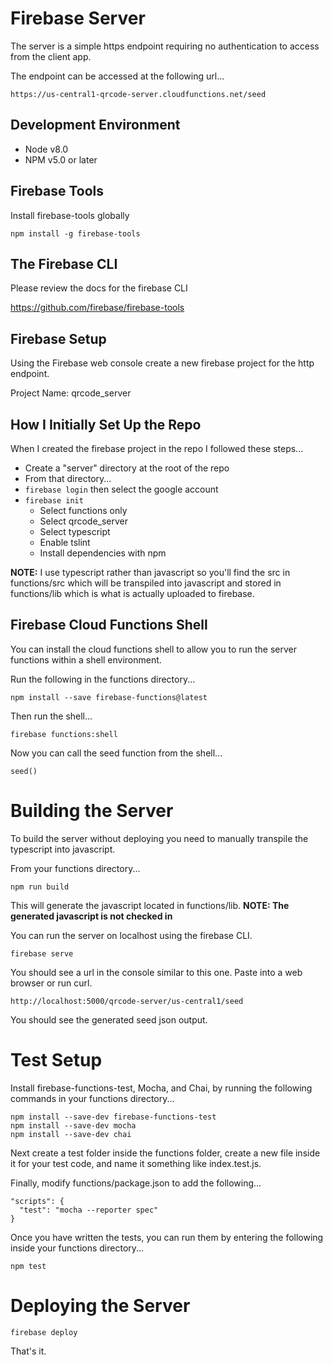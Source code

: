 # Firebase Server

The server is a simple https endpoint requiring no authentication to access from the client app.

The endpoint can be accessed at the following url...
```
https://us-central1-qrcode-server.cloudfunctions.net/seed
```

## Development Environment

- Node v8.0
- NPM v5.0 or later

## Firebase Tools
Install firebase-tools globally
```
npm install -g firebase-tools
```

## The Firebase CLI

Please review the docs for the firebase CLI

https://github.com/firebase/firebase-tools


## Firebase Setup
Using the Firebase web console create a new firebase project for the http endpoint.

Project Name: qrcode_server

## How I Initially Set Up the Repo
When I created the firebase project in the repo I followed these steps...

- Create a "server" directory at the root of the repo
- From that directory...
- ```firebase login``` then select the google account
- ```firebase init```
  - Select functions only
  - Select qrcode_server
  - Select typescript
  - Enable tslint
  - Install dependencies with npm

**NOTE:** I use typescript rather than javascript so you'll find the src in functions/src which will be transpiled into javascript and stored in functions/lib which is what is actually uploaded to firebase.

## Firebase Cloud Functions Shell
You can install the cloud functions shell to allow you to run the server functions within a shell environment.

Run the following in the functions directory...

```
npm install --save firebase-functions@latest
```

Then run the shell...

```
firebase functions:shell
```

Now you can call the seed function from the shell...
```
seed()
```

# Building the Server
To build the server without deploying you need to manually transpile the typescript into javascript.

From your functions directory...
```
npm run build
```

This will generate the javascript located in functions/lib. **NOTE: The generated javascript is not checked in**

You can run the server on localhost using the firebase CLI.
```
firebase serve
```

You should see a url in the console similar to this one. Paste into a web browser or run curl.
```
http://localhost:5000/qrcode-server/us-central1/seed
```

You should see the generated seed json output.

# Test Setup

Install firebase-functions-test, Mocha, and Chai, by running the following commands in your functions directory...

```
npm install --save-dev firebase-functions-test
npm install --save-dev mocha
npm install --save-dev chai
```

Next create a test folder inside the functions folder, create a new file inside it for your test code, and name it something like index.test.js.

Finally, modify functions/package.json to add the following...

```
"scripts": {
  "test": "mocha --reporter spec"
}
```

Once you have written the tests, you can run them by entering the following inside your functions directory...
```
npm test
```

# Deploying the Server
```
firebase deploy
```

That's it.
